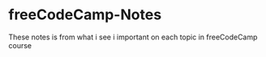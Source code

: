 # freeCodeCamp-Notes
These notes is from what i see i important on each topic in freeCodeCamp course
